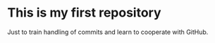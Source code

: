 # **This is my first repository**

Just to train handling of commits and learn to cooperate with GitHub.
